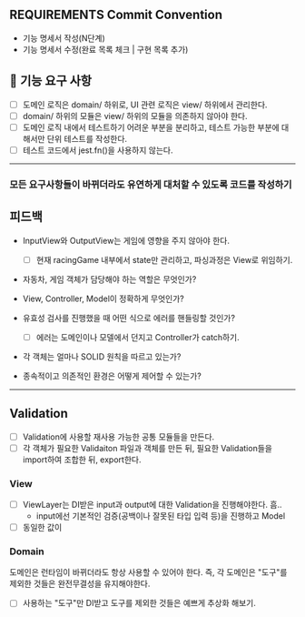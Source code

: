 ## REQUIREMENTS Commit Convention

- 기능 명세서 작성(N단계)
- 기능 명세서 수정(완료 목록 체크 | 구현 목록 추가)

## 🎯 기능 요구 사항

- [ ] 도메인 로직은 domain/ 하위로, UI 관련 로직은 view/ 하위에서 관리한다.
- [ ] domain/ 하위의 모듈은 view/ 하위의 모듈을 의존하지 않아야 한다.
- [ ] 도메인 로직 내에서 테스트하기 어려운 부분을 분리하고, 테스트 가능한 부분에 대해서만 단위 테스트를 작성한다.
- [ ] 테스트 코드에서 jest.fn()을 사용하지 않는다.

---

### 모든 요구사항들이 바뀌더라도 유연하게 대처할 수 있도록 코드를 작성하기

## 피드백

- InputView와 OutputView는 게임에 영향을 주지 않아야 한다.

  - [ ] 현재 racingGame 내부에서 state만 관리하고, 파싱과정은 View로 위임하기.

- 자동차, 게임 객체가 담당해야 하는 역할은 무엇인가?

- View, Controller, Model이 정확하게 무엇인가?

- 유효성 검사를 진행했을 때 어떤 식으로 에러를 핸들링할 것인가?

  - [ ] 에러는 도메인이나 모델에서 던지고 Controller가 catch하기.

- 각 객체는 얼마나 SOLID 원칙을 따르고 있는가?

- 종속적이고 의존적인 환경은 어떻게 제어할 수 있는가?

---

## Validation

- [ ] Validation에 사용할 재사용 가능한 공통 모듈들을 만든다.
- [ ] 각 객체가 필요한 Validaiton 파일과 객체를 만든 뒤, 필요한 Validation들을 import하여 조합한 뒤, export한다.

### View

- [ ] ViewLayer는 DI받은 input과 output에 대한 Validation을 진행해야한다. 흠..
  - input에선 기본적인 검증(공백이나 잘못된 타입 입력 등)을 진행하고 Model
- [ ] 동일한 값이

### Domain

도메인은 런타임이 바뀌더라도 항상 사용할 수 있어야 한다. 즉, 각 도메인은 "도구"를 제외한 것들은 완전무결성을 유지해야한다.

- [ ] 사용하는 "도구"만 DI받고 도구를 제외한 것들은 예쁘게 추상화 해보기.
